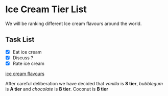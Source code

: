 # Ice Cream Tier List

We will be ranking different Ice cream flavours around the world.

## Task List

- [x] Eat ice cream
- [x] Discuss ?
- [x] Rate ice cream

[ice cream flavours](https://parade.com/1359045/stephanieosmanski/ice-cream-flavors/)

After careful deliberation we have decided that *vanilla* is **S tier**, *bubblegum* is **A tier** and *chocolate* is **B tier**. Coconut is **B tier** 
